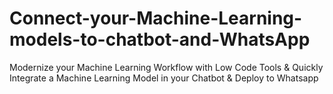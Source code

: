 # Connect-your-Machine-Learning-models-to-chatbot-and-WhatsApp
Modernize your Machine Learning Workflow with Low Code Tools &amp; Quickly Integrate a Machine Learning Model in your Chatbot &amp; Deploy to Whatsapp
